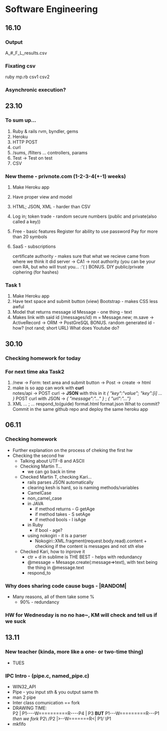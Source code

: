 # Software Engineering

## 16.10
### Output
A_#_F_L_results.csv
### Fixating csv
ruby mp.rb csv1 csv2
### Asynchronic execution?

## 23.10
### To sum up...
1. Ruby & rails
   rvm, byndler, gems
2. Heroku
3. HTTP
   POST
4. curl
5. /sums, /filters ...
   controllers, params
6. Test -> Test on test
7. CSV
### New theme - privnote.com (1-2-3-4(+-1) weeks)
1. Make Heroku app
2. Have proper view and model
3. HTML; JSON, XML - harder than CSV
4. Log in; token trade - random secure numbers (public and private(also called a key)) 
5. Free - basic features 
   Register for ability to use password
   Pay for more than 20 symbols
6. SaaS - subscriptions
   
   certificate authority - makes sure that what we recieve came from where we think it did
      server -> CA1 -> root authority (you can be your own RA, but who will trust you... :'( )
BONUS. DIY public/private ciphering (for hashes)
### Task 1
1. Make Heroku app
2. Have text space and submit button (view)
   Bootstrap - makes CSS less awful
3. Model that returns message id
   Message - one thing - text
4. Makes link with said id (/messages/id)
m = Message.new; m.save -> ActiveRecord -> ORM -> PostGreSQL
BONUS. random generated id - how? (not rand; short URL)
       What does Youtube do? 

## 30.10
### Checking homework for today

### For next time aka Task2
1. /new -> Form: text area and submit button -> Post -> create -> html
2. make is so app can work with **curl**<br>
   notes/api -> POST curl -> **JSON** with this in it *{ "key":"value"; "key":[i] ... }*
   POST curl with JSON -> *{ "message":"..." }* ; *{ "url":"..."}*
3. XML *<message> ... </message>* ; *<url> ... </url>*
        respond_to(guide)
          format.html
          format.json
What to commit? Commit in the same github repo and deploy the same heroku app

## 06.11
### Checking homework 
* Further explanation on the process of cheking the first hw
* Checking the second hw  
   * Talking about UTF-8 and ASCII
   * Checking Martin T...
      * we can go back in time
   * Checked Martin T, checking Kari...
      * rails parses JSON automatically
      * clearing kesh is hard, so is naming methods/variables
      * CamelCase 
      * non_camel_case 
      * in JAVA
         * if method returns - G  getAge
         * if method takes - S setAge
         * if method bools - I isAge
      * in Ruby
         * if bool - age?
      * using nokogiri - it is a parser 
         * Nokogiri::XML.fragment(request.body.read).content + checking if the content is messages and not sth else
   * Checked Kari, how to inprove it
      * ctr + d in sublime is THE BEST - helps with redundancy 
      * @message = Mesasge.create(:message=>text), with text being the thing in @message.text
      * respond_to 
### Why does sharing code cause bugs - |__RANDOM__| 
   * Many reasons, all of them take some %
      * 90% - redundancy
### HW for Wednesday is no no hae~, KM will check and tell us if we suck

## 13.11
### New teacher (kinda, more like a one- or two-time thing)
* TUES
### IPC Intro - (pipe.c, named_pipe.c)
* WIN32_API
* Pipe - you input sth & you output same th
* man 2 pipe 
* Inter class comunication == fork
* DRAWING TIME: 	
		  P2
		  |
	P1----W==========R----P4
	      |
		  P3
	__BUT__
	P1---W=========R---P1
	*then we fork*
	P2\               /P2
	   |>--W=======R<|
	P1/               \P1
* mkfifo
